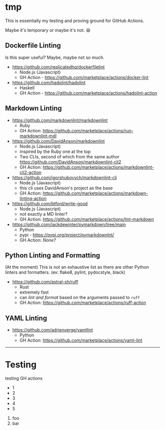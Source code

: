 # tmp

This is essentially my testing and proving ground for GitHub Actions.

Maybe it's temporary or maybe it's not. :laughing:

## Dockerfile Linting

Is this super useful? Maybe, maybe not so much.

* https://github.com/replicatedhq/dockerfilelint
   * Node.js (Javascript)
   * GH Action - https://github.com/marketplace/actions/docker-lint
* https://github.com/hadolint/hadolint
   * Haskell
   * GH Action - https://github.com/marketplace/actions/hadolint-action

## Markdown Linting

* https://github.com/markdownlint/markdownlint
    * Ruby
    * GH Action: https://github.com/marketplace/actions/run-markdownlint-mdl
* https://github.com/DavidAnson/markdownlint
    * Node.js (Javascript)
    * inspired by the Ruby one at the top
    * Two CLIs, second of which from the same author
      https://github.com/DavidAnson/markdownlint-cli2
    * GH Action: https://github.com/marketplace/actions/markdownlint-cli2-action
* https://github.com/igorshubovych/markdownlint-cli
    * Node.js (Javascript)
    * this cli uses DavidAnson's project as the base
    * GH Action: https://github.com/marketplace/actions/markdown-linting-action
* https://github.com/btford/write-good
   * Node.js (Javascript)
   * not exactly a MD linter?
   * GH Action: https://github.com/marketplace/actions/lint-markdown
* https://github.com/jackdewinter/pymarkdown/tree/main
    * Python
    * pypi - https://pypi.org/project/pymarkdownlnt/
    * GH Action: _None?_

## Python Linting and Formatting

(At the moment) This is not an exhaustive list as there are other Python
linters and formatters. (ex: flake8, pylint, pydocstyle, black)

* https://github.com/astral-sh/ruff
    * Rust
    * extremely fast
    * can _lint and format_ based on the arguments passed to `ruff`
    * GH Action: https://github.com/marketplace/actions/ruff-action

## YAML Linting

* https://github.com/adrienverge/yamllint
   * Python
   * GH Action: https://github.com/marketplace/actions/yaml-lint

<!---
https://github.com/mattcone/markdown-guide/blob/master/_basic-syntax/horizontal-rules.md

Horizontal rule
```markdown
***
---
___
```
--->

---

# Testing

testing GH actions

* 1
* 2
* 3
* 4
* 5

1. foo
1. bar
